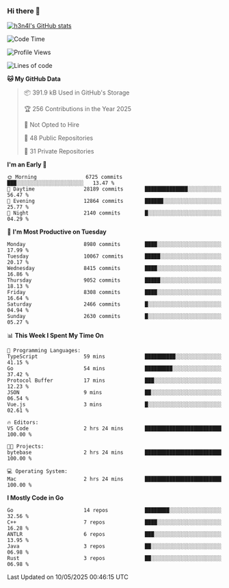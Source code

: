 ### Hi there 👋

[![h3n4l's GitHub stats](https://github-readme-stats.vercel.app/api?username=h3n4l&count_private=true&show_icons=true&theme=radical)](https://github.com/h3n4l/github-readme-stats)

<!--START_SECTION:waka-->
![Code Time](http://img.shields.io/badge/Code%20Time-2%2C166%20hrs%2030%20mins-blue)

![Profile Views](http://img.shields.io/badge/Profile%20Views-1-blue)

![Lines of code](https://img.shields.io/badge/From%20Hello%20World%20I%27ve%20Written-16.6%20million%20lines%20of%20code-blue)

**🐱 My GitHub Data** 

> 📦 391.9 kB Used in GitHub's Storage 
 > 
> 🏆 256 Contributions in the Year 2025
 > 
> 🚫 Not Opted to Hire
 > 
> 📜 48 Public Repositories 
 > 
> 🔑 31 Private Repositories 
 > 
**I'm an Early 🐤** 

```text
🌞 Morning                6725 commits        ███░░░░░░░░░░░░░░░░░░░░░░   13.47 % 
🌆 Daytime                28189 commits       ██████████████░░░░░░░░░░░   56.47 % 
🌃 Evening                12864 commits       ██████░░░░░░░░░░░░░░░░░░░   25.77 % 
🌙 Night                  2140 commits        █░░░░░░░░░░░░░░░░░░░░░░░░   04.29 % 
```
📅 **I'm Most Productive on Tuesday** 

```text
Monday                   8980 commits        ████░░░░░░░░░░░░░░░░░░░░░   17.99 % 
Tuesday                  10067 commits       █████░░░░░░░░░░░░░░░░░░░░   20.17 % 
Wednesday                8415 commits        ████░░░░░░░░░░░░░░░░░░░░░   16.86 % 
Thursday                 9052 commits        █████░░░░░░░░░░░░░░░░░░░░   18.13 % 
Friday                   8308 commits        ████░░░░░░░░░░░░░░░░░░░░░   16.64 % 
Saturday                 2466 commits        █░░░░░░░░░░░░░░░░░░░░░░░░   04.94 % 
Sunday                   2630 commits        █░░░░░░░░░░░░░░░░░░░░░░░░   05.27 % 
```


📊 **This Week I Spent My Time On** 

```text
💬 Programming Languages: 
TypeScript               59 mins             ██████████░░░░░░░░░░░░░░░   41.15 % 
Go                       54 mins             █████████░░░░░░░░░░░░░░░░   37.42 % 
Protocol Buffer          17 mins             ███░░░░░░░░░░░░░░░░░░░░░░   12.23 % 
JSON                     9 mins              ██░░░░░░░░░░░░░░░░░░░░░░░   06.54 % 
Vue.js                   3 mins              █░░░░░░░░░░░░░░░░░░░░░░░░   02.61 % 

🔥 Editors: 
VS Code                  2 hrs 24 mins       █████████████████████████   100.00 % 

🐱‍💻 Projects: 
bytebase                 2 hrs 24 mins       █████████████████████████   100.00 % 

💻 Operating System: 
Mac                      2 hrs 24 mins       █████████████████████████   100.00 % 
```

**I Mostly Code in Go** 

```text
Go                       14 repos            ████████░░░░░░░░░░░░░░░░░   32.56 % 
C++                      7 repos             ████░░░░░░░░░░░░░░░░░░░░░   16.28 % 
ANTLR                    6 repos             ███░░░░░░░░░░░░░░░░░░░░░░   13.95 % 
Java                     3 repos             ██░░░░░░░░░░░░░░░░░░░░░░░   06.98 % 
Rust                     3 repos             ██░░░░░░░░░░░░░░░░░░░░░░░   06.98 % 
```




 Last Updated on 10/05/2025 00:46:15 UTC
<!--END_SECTION:waka-->

